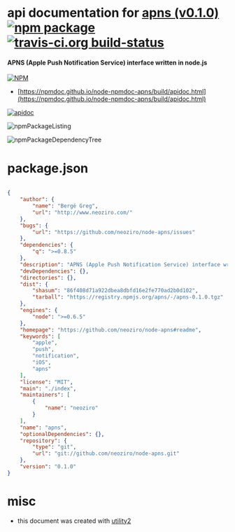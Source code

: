 # api documentation for  [apns (v0.1.0)](https://github.com/neoziro/node-apns#readme)  [![npm package](https://img.shields.io/npm/v/npmdoc-apns.svg?style=flat-square)](https://www.npmjs.org/package/npmdoc-apns) [![travis-ci.org build-status](https://api.travis-ci.org/npmdoc/node-npmdoc-apns.svg)](https://travis-ci.org/npmdoc/node-npmdoc-apns)
#### APNS (Apple Push Notification Service) interface written in node.js

[![NPM](https://nodei.co/npm/apns.png?downloads=true&downloadRank=true&stars=true)](https://www.npmjs.com/package/apns)

- [https://npmdoc.github.io/node-npmdoc-apns/build/apidoc.html](https://npmdoc.github.io/node-npmdoc-apns/build/apidoc.html)

[![apidoc](https://npmdoc.github.io/node-npmdoc-apns/build/screenCapture.buildCi.browser.%252Ftmp%252Fbuild%252Fapidoc.html.png)](https://npmdoc.github.io/node-npmdoc-apns/build/apidoc.html)

![npmPackageListing](https://npmdoc.github.io/node-npmdoc-apns/build/screenCapture.npmPackageListing.svg)

![npmPackageDependencyTree](https://npmdoc.github.io/node-npmdoc-apns/build/screenCapture.npmPackageDependencyTree.svg)



# package.json

```json

{
    "author": {
        "name": "Bergé Greg",
        "url": "http://www.neoziro.com/"
    },
    "bugs": {
        "url": "https://github.com/neoziro/node-apns/issues"
    },
    "dependencies": {
        "q": ">=0.8.5"
    },
    "description": "APNS (Apple Push Notification Service) interface written in node.js",
    "devDependencies": {},
    "directories": {},
    "dist": {
        "shasum": "86f408d71a922dbea8dbfd16e2fe770ad2b0d102",
        "tarball": "https://registry.npmjs.org/apns/-/apns-0.1.0.tgz"
    },
    "engines": {
        "node": ">=0.6.5"
    },
    "homepage": "https://github.com/neoziro/node-apns#readme",
    "keywords": [
        "apple",
        "push",
        "notification",
        "iOS",
        "apns"
    ],
    "license": "MIT",
    "main": "./index",
    "maintainers": [
        {
            "name": "neoziro"
        }
    ],
    "name": "apns",
    "optionalDependencies": {},
    "repository": {
        "type": "git",
        "url": "git://github.com/neoziro/node-apns.git"
    },
    "version": "0.1.0"
}
```



# misc
- this document was created with [utility2](https://github.com/kaizhu256/node-utility2)
